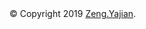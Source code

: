 <footer>
   <br /><br />
   <p class="footer">&copy; Copyright 2019 <a href=\"mailto:zeng.yajian@icloud.com\">Zeng.Yajian</a>.</p>
</footer>
